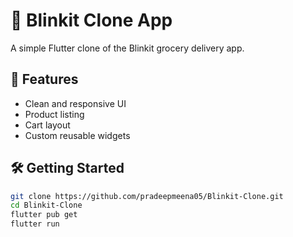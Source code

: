 # 🛒 Blinkit Clone App

A simple Flutter clone of the Blinkit grocery delivery app.

## 🚀 Features
- Clean and responsive UI
- Product listing
- Cart layout
- Custom reusable widgets

## 🛠 Getting Started

```bash
git clone https://github.com/pradeepmeena05/Blinkit-Clone.git
cd Blinkit-Clone
flutter pub get
flutter run
